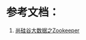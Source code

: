 <!--title: Zookeeper
description: Zookeeper
type: 笔记
firstPicture: http://static-blog.top234.top/image/1.png
status: 1
priority: 6
=top234=-->



# 参考文档：

1. [尚硅谷大数据之Zookeeper	](/pdf/zookeeper.pdf)